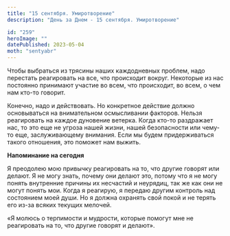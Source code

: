 ```yaml
---
title: "15 сентября. Умиротворение"
description: "День за Днем - 15 сентября. Умиротворение"

id: "259"
heroImage: ""
datePublished: 2023-05-04
moth: "sentyabr"
---
```


Чтобы выбраться из трясины наших каждодневных проблем, надо перестать
реагировать на все, что происходит вокруг. Некоторые из нас постоянно
принимают участие во всем, что происходит, во всем, о чем нам кто-то говорит.

Конечно, надо и действовать. Но конкретное действие должно основываться на
внимательном осмысливании факторов. Нельзя реагировать на каждое дуновение
ветерка. Когда кто-то раздражает нас, то это еще не угроза нашей жизни, нашей
безопасности или чему-то еще, заслуживающему внимания. Если мы будем
придерживаться такого отношения, это поможет нам выжить.

**Напоминание на сегодня**

Я преодолею мою привычку реагировать на то, что другие говорят или делают. Я
не могу знать, почему они делают это, потому что я не могу понять внутренние
причины их несчастий и неурядиц, так же как они не могут понять мои. Когда я
реагирую, я передаю другим контроль над состоянием моей души. Но я должна
охранять свой покой и не терять его из-за всяких текущих мелочей.

«Я молюсь о терпимости и мудрости, которые помогут мне не реагировать на то,
что другие говорят и делают».
